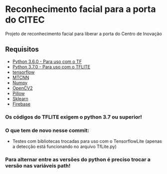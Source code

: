 # Reconhecimento facial para a porta do CITEC
Projeto de reconhecimento facial para liberar a porta do Centro de Inovação

## Requisitos
* [Python 3.6.0 - Para uso com o TF](https://www.python.org/downloads/release/python-360/)
* [Python 3.7.0 - Para uso com o TFLITE](https://www.python.org/downloads/release/python-370/)
* [tensorflow](tensorflow.org)
* [MTCNN](https://github.com/ipazc/mtcnn)
* [Numpy](https://numpy.org/install/)
* [OpenCV2](https://pypi.org/project/opencv-python/)
* [Pillow](https://pypi.org/project/Pillow/)
* [Sklearn](https://scikit-learn.org/stable/install.html)
* [Firebase](https://firebase.google.com/docs/admin/setup)



### Os códigos do TFLITE exigem o python 3.7 ou superior!

### O que tem de novo nesse commit:
* Testes com bibliotecas trocadas para uso com o TensorflowLite (apenas a detecção está funcionando no arquivo TfLite.py)

### Para alternar entre as versões do python é preciso trocar a versão nas variáveis path!